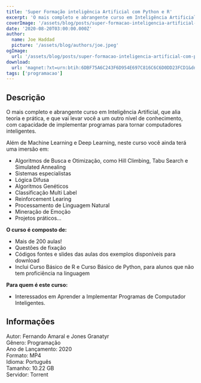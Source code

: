 ```yaml
---
title: 'Super Formação inteligência Artificial com Python e R'
excerpt: 'O mais completo e abrangente curso em Inteligência Artificial, que alia teoria e prática, e que vai levar você a um outro nível de conhecimento, com capacidade de implementar programas para tornar computadores inteligentes.  Além de Machine Learning e Deep Learning, neste curso você a'
coverImage: '/assets/blog/posts/super-formacao-inteligencia-artificial-com-python-e-r.jpg'
date: '2020-08-20T03:00:00.000Z'
author:
  name: Joe Haddad
  picture: '/assets/blog/authors/joe.jpeg'
ogImage:
  url: '/assets/blog/posts/super-formacao-inteligencia-artificial-com-python-e-r.jpg'
download:
  url: 'magnet:?xt=urn:btih:6DBF75A6C243F6D954E697C816C6C6D0DD23FCD1&dn=Super%20Forma%c3%a7%c3%a3o%20intelig%c3%aancia%20Artificial%20com%20Python%20e%20R%20-%20Udemy&tr=udp%3a%2f%2ftracker.openbittorrent.com%3a1337%2fannounce&tr=udp%3a%2f%2ftracker.opentrackr.org%3a1337%2fannounce'
tags: ['programacao']
---
```

<h2>Descrição</h2>
<p></p><p>O mais completo e abrangente curso em Inteligência Artificial, que alia teoria e prática, e que vai levar você a um outro nível de conhecimento, com capacidade de implementar programas para tornar computadores inteligentes.</p><p>Além de Machine Learning e Deep Learning, neste curso você ainda terá uma imersão em:</p><ul><li>Algoritmos de Busca e Otimização, como Hill Climbing, Tabu Search e Simulated Annealing</li><li>Sistemas especialistas</li><li>Lógica Difusa</li><li>Algoritmos Genéticos</li><li>Classificação Multi Label</li><li>Reinforcement Learing</li><li>Processamento de Linguagem Natural</li><li>Mineração de Emoção</li><li>Projetos práticos…</li></ul><p><strong>O curso é composto de:</strong></p><ul><li>Mais de 200 aulas!</li><li>Questões de fixação</li><li>Códigos fontes e slides das aulas dos exemplos disponíveis para download</li><li>Inclui Curso Básico de R e Curso Básico de Python, para alunos que não tem proficiência na linguagem</li></ul><p><strong>Para quem é este curso:</strong></p><ul><li>Interessados em Aprender a Implementar Programas de Computador Inteligentes.</li></ul><h2>Informações</h2><p>Autor: Fernando Amaral e Jones Granatyr<br/>Gênero: Programação<br/>Ano de Lançamento: 2020<br/>Formato: MP4<br/>Idioma: Português<br/>Tamanho: 10.22 GB<br/>Servidor: Torrent</p>